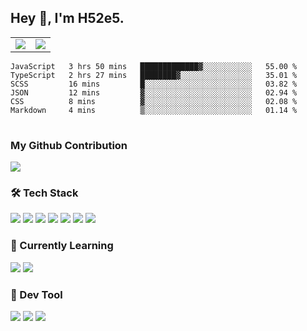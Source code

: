 ## Hey 👋, I'm H52e5.

<table>
<tr style="width: 100%">
  <td><img src="https://github-readme-stats.vercel.app/api/top-langs/?username=H52e5&layout=compact"></td> 
  <td><img src="https://github-readme-stats.vercel.app/api?username=H52e5&show_icons=true"/></td> 
 </tr>
</table>

<table>
<!--START_SECTION:waka-->

```text
JavaScript   3 hrs 50 mins   █████████████▓░░░░░░░░░░░   55.00 %
TypeScript   2 hrs 27 mins   ████████▓░░░░░░░░░░░░░░░░   35.01 %
SCSS         16 mins         █░░░░░░░░░░░░░░░░░░░░░░░░   03.82 %
JSON         12 mins         ▓░░░░░░░░░░░░░░░░░░░░░░░░   02.94 %
CSS          8 mins          ▓░░░░░░░░░░░░░░░░░░░░░░░░   02.08 %
Markdown     4 mins          ▒░░░░░░░░░░░░░░░░░░░░░░░░   01.14 %
```

<!--END_SECTION:waka-->
</table>

### My Github Contribution
![](https://cdn.jsdelivr.net/gh/h52e5/h52e5@main/img/github-contribution-grid-snake.svg)

### 🛠 Tech Stack

![](https://img.shields.io/badge/HTML5-black?style=flat&logo=html5)
![](https://img.shields.io/badge/CSS3-black?style=flat&logo=css3)
![](https://img.shields.io/badge/Javascript-black?style=flat&logo=javascript)
![](https://img.shields.io/badge/Vue-black?style=flat&logo=vuedotjs)
![](https://img.shields.io/badge/node.js-black?style=flat&logo=nodedotjs)
![](https://img.shields.io/badge/MangoDB-black?style=flat&logo=mongodb)
![](https://img.shields.io/badge/MySQL-black?style=flat&logo=mysql)

### 📖 Currently Learning

![](https://img.shields.io/badge/TypeScript-black?style=flat&logo=typescript)
![](https://img.shields.io/badge/React-black?style=flat&logo=react)

### 📏 Dev Tool

<!-- <img src="https://media.giphy.com/media/SWoSkN6DxTszqIKEqv/giphy.gif" align="right" height="275" /> -->
![](https://img.shields.io/badge/Editor-VSCode-blue?style=flat-square&logo=visual-studio-code&logoColor=blue)
![](https://img.shields.io/badge/IDE-WebStorm-orange?style=flat-square&logo=webstorm&logoColor=white)
![](https://img.shields.io/badge/API-Postman-blue?style=flat-square&logo=postman&logoColor=orange)
